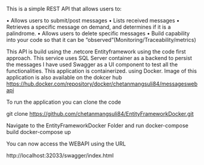 This is a simple REST API that allows users to: 


•	Allows users to submit/post messages 
•	Lists received messages 
•	Retrieves a specific message on demand, and determines if it is a palindrome. 
•	Allows users to delete specific messages 
•	Build capability into your code so that it can be “observed”(Monitoring/Traceability/metrics)


This API is build using the .netcore Entityframework using the code first approach. This service uses SQL Server container as a backend to persist the messages I have used Swagger as a UI component to test all the functionalities. This application is containerized. using Docker. Image of this application is also available on the dokcer hub https://hub.docker.com/repository/docker/chetanmangsuli84/messageswebapi

To run the application you can clone the code 

git clone https://github.com/chetanmangsuli84/EntityFrameworkDocker.git

Navigate to the EntityFrameworkDocker Folder and run 
  docker-compose build
  docker-compose up
  
You can now access the WEBAPI using the URL

http://localhost:32033/swagger/index.html




